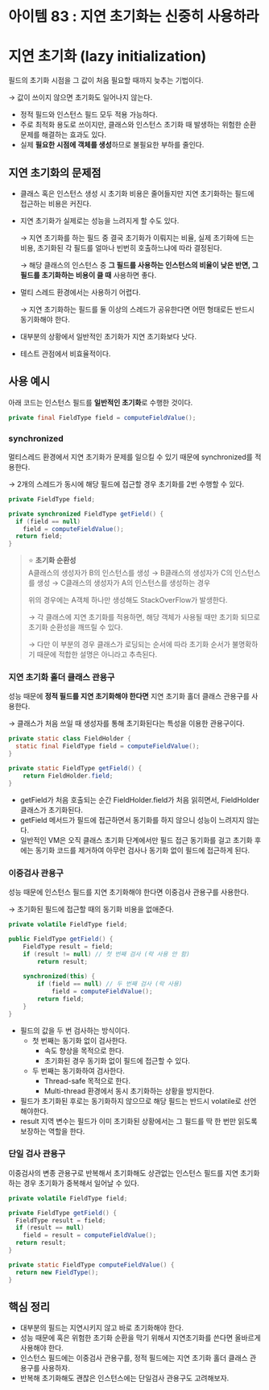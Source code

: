 # 아이템 83 : 지연 초기화는 신중히 사용하라

# 지연 초기화 **(lazy initialization)**

필드의 초기화 시점을 그 값이 처음 필요할 때까지 늦추는 기법이다.

→ 값이 쓰이지 않으면 초기화도 일어나지 않는다.

- 정적 필드와 인스턴스 필드 모두 적용 가능하다.
- 주로 최적화 용도로 쓰이지만, 클래스와 인스턴스 초기화 때 발생하는 위험한 순환 문제를 해결하는 효과도 있다.
- 실제 **필요한 시점에 객체를 생성**하므로 불필요한 부하를 줄인다.

## 지연 초기화의 문제점

- 클래스 혹은 인스턴스 생성 시 초기화 비용은 줄어들지만 지연 초기화하는 필드에 접근하는 비용은 커진다.
- 지연 초기화가 실제로는 성능을 느려지게 할 수도 있다.
    
    → 지연 초기화를 하는 필드 중 결국 초기화가 이뤄지는 비율, 실제 초기화에 드는 비용, 초기화된 각 필드를 얼마나 빈번히 호출하느냐에 따라 결정된다.
    
    → 해당 클래스의 인스턴스 중 **그 필드를 사용하는 인스턴스의 비율이 낮은 반면, 그 필드를 초기화하는 비용이 클 때** 사용하면 좋다.
    
- 멀티 스레드 환경에서는 사용하기 어렵다.
    
    → 지연 초기화하는 필드를 둘 이상의 스레드가 공유한다면 어떤 형태로든 반드시 동기화해야 한다.
    
- 대부분의 상황에서 일반적인 초기화가 지연 초기화보다 낫다.
- 테스트 관점에서 비효율적이다.

## 사용 예시

아래 코드는 인스턴스 필드를 **일반적인 초기화**로 수행한 것이다.

```java
private final FieldType field = computeFieldValue();
```

### **synchronized**

멀티스레드 환경에서 지연 초기화가 문제를 일으킬 수 있기 때문에 synchronized를 적용한다.

→ 2개의 스레드가 동시에 해당 필드에 접근할 경우 초기화를 2번 수행할 수 있다.

```java
private FieldType field;

private synchronized FieldType getField() {
  if (field == null)
    field = computeFieldValue();
  return field;
}
```


> ⭐ **초기화 순환성** <br>
> A클래스의 생성자가 B의 인스턴스를 생성 → B클래스의 생성자가 C의 인스턴스를 생성 → C클래스의 생성자가 A의 인스턴스를 생성하는 경우
> 
> 위의 경우에는 A객체 하나만 생성해도 StackOverFlow가 발생한다. 
>
>→ 각 클래스에 지연 초기화를 적용하면, 해당 객체가 사용될 때만 초기화 되므로 초기화 순환성을 깨뜨릴 수 있다.
>
>→ 다만 이 부분의 경우 클래스가 로딩되는 순서에 따라 초기화 순서가 불명확하기 때문에 적합한 설명은 아니라고 추측된다.



### **지연 초기화 홀더 클래스 관용구**

성능 때문에 **정적 필드를 지연 초기화해야 한다면** 지연 초기화 홀더 클래스 관용구를 사용한다.

→ 클래스가 처음 쓰일 때 생성자를 통해 초기화된다는 특성을 이용한 관용구이다.

```java
private static class FieldHolder {
  static final FieldType field = computeFieldValue();
}

private static FieldType getField() { 
	return FieldHolder.field; 
}
```

- getField가 처음 호출되는 순간 FieldHolder.field가 처음 읽히면서, FieldHolder 클래스가 초기화된다.
- getField 메서드가 필드에 접근하면서 동기화를 하지 않으니 성능이 느려지지 않는다.
- 일반적인 VM은 오직 클래스 초기화 단계에서만 필드 접근 동기화를 걸고 초기화 후에는 동기화 코드를 제거하여 아무런 검사나 동기화 없이 필드에 접근하게 된다.

### **이중검사 관용구**

성능 때문에 인스턴스 필드를 지연 초기화해야 한다면 이중검사 관용구를 사용한다.

→ 초기화된 필드에 접근할 때의 동기화 비용을 없애준다.

```java
private volatile FieldType field;

public FieldType getField() {
    FieldType result = field;
    if (result != null) // 첫 번째 검사 (락 사용 안 함)
        return result;
    
    synchronized(this) {
        if (field == null) // 두 번째 검사 (락 사용)
            field = computeFieldValue();
        return field;
    }
}
```

- 필드의 값을 두 번 검사하는 방식이다.
    - 첫 번째는 동기화 없이 검사한다.
        - 속도 향상을 목적으로 한다.
        - 초기화된 경우 동기화 없이 필드에 접근할 수 있다.
    - 두 번째는 동기화하여 검사한다.
        - Thread-safe 목적으로 한다.
        - Multi-thread 환경에서 동시 초기화하는 상황을 방지한다.
- 필드가 초기화된 후로는 동기화하지 않으므로 해당 필드는 반드시 volatile로 선언해야한다.
- result 지역 변수는 필드가 이미 초기화된 상황에서는 그 필드를 딱 한 번만 읽도록 보장하는 역할을 한다.

### 단일 검사 관용구

이중검사의 변종 관용구로 반복해서 초기화해도 상관없는 인스턴스 필드를 지연 초기화하는 경우 초기화가 중복해서 일어날 수 있다.

```java
private volatile FieldType field;

private FieldType getField() {
  FieldType result = field;
  if (result == null)
    field = result = computeFieldValue();
  return result;
}

private static FieldType computeFieldValue() {
  return new FieldType();
}
```

## 핵심 정리

- 대부분의 필드는 지연시키지 않고 바로 초기화해야 한다.
- 성능 때문에 혹은 위험한 초기화 순환을 막기 위해서 지연초기화를 쓴다면 올바르게 사용해야 한다.
- 인스턴스 필드에는 이중검사 관용구를, 정적 필드에는 지연 초기화 홀더 클래스 관용구를 사용하자.
- 반복해 초기화해도 괜찮은 인스턴스에는 단일검사 관용구도 고려해보자.